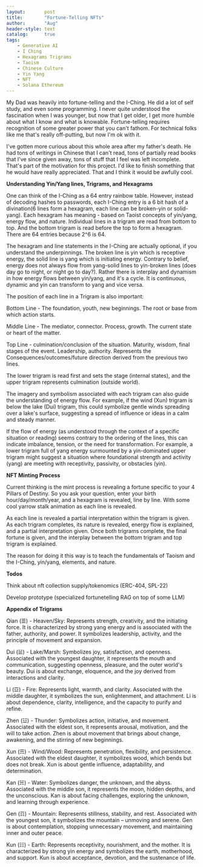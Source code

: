 ```yaml
---
layout:       post
title:        "Fortune-Telling NFTs"
author:       "Aug"
header-style: text
catalog:      true
tags:
    - Generative AI
    - I Ching
    - Hexagrams Trigrams
    - Taoism
    - Chinese Culture
    - Yin Yang
    - NFT
    - Solana Ethereum
---
```


My Dad was heavily into fortune-telling and the I-Ching.  He did a lot of self study, and even some programming.  I never
quite understood the fascination when I was younger, but now
that I get older, I get more humble about what I know and what is knowable.  Fortune-telling requires recognition of some greater power that you can't fathom.  For technical folks like me that's really off-putting, but now I'm ok with it.

I've gotten more curious about this whole area after my father's death.  He had tons of writings in Chinese that I can't read, tons of partially read books that I've since given away, tons of stuff that I feel was left incomplete.  That's part of the motivation for this project.  I'd like to finish something that he would have really appreciated.  That and I think it would be awfully cool.

**Understanding Yin/Yang lines, Trigrams, and Hexagrams**

One can think of the I-Ching as a 64 entry rainbow table.  However, instead of decoding hashes to passwords, each I-Ching entry is a 6 bit hash of a divination(6 lines form a hexagram, each line can be broken-yin or solid-yang).  Each hexagram has meaning - based on Taoist concepts of yin/yang, energy flow, and nature.  Individual lines in a trigram are read from bottom to top.  And the bottom trigram is read before the top to form a hexagram.  There are 64 entries because 2^6 is 64.

The hexagram and line statements in the I-Ching are actually optional, if you understand the underpinnings.  The broken line is yin which is receptive energy, the solid line is yang which is initiating energy.  Contrary to belief, energy does not always flow from yang-solid lines to yin-broken lines (does day go to night, or night go to day?).  Rather there is interplay and dynamism in how energy flows between yin/yang, and it's a cycle.  It is continuous, dynamic and yin can transform to yang and vice versa.

The position of each line in a Trigram is also important:

Bottom Line - The foundation, youth, new beginnings.  The root or base from which action starts.

Middle Line - The mediator, connector.  Process, growth.  The current state or heart of the matter.

Top Line - culmination/conclusion of the situation.  Maturity, wisdom, final stages of the event.  Leadership, authority.  Represents the Consequences/outcomes/future direction derived from the previous two lines.

The lower trigram is read first and sets the stage (internal states), and the upper trigram represents culmination (outside world).

The imagery and symbolism associated with each trigram can also guide the understanding of energy flow. For example, if the wind (Xun) trigram is below the lake (Dui) trigram, this could symbolize gentle winds spreading over a lake's surface, suggesting a spread of influence or ideas in a calm and steady manner.

If the flow of energy (as understood through the context of a specific situation or reading) seems contrary to the ordering of the lines, this can indicate imbalance, tension, or the need for transformation. For example, a lower trigram full of yang energy surmounted by a yin-dominated upper trigram might suggest a situation where foundational strength and activity (yang) are meeting with receptivity, passivity, or obstacles (yin).

**NFT Minting Process**

Current thinking is the mint process is revealing a fortune specific to your 4 Pillars of Destiny.  So you ask your question, enter your birth hour/day/month/year, and a hexagram is revealed, line by line.  With some cool yarrow stalk animation as each line is revealed.  

As each line is revealed a partial interpretation within the trigram is given.  As each trigram completes, its nature is revealed, energy flow is explained, and a partial interpretation given.  Once both trigrams complete, the final fortune is given, and the interplay between the bottom trigram and top trigram is explained.

The reason for doing it this way is to teach the fundamentals of Taoism and the I-Ching, yin/yang, elements, and nature.

**Todos** 

Think about nft collection supply/tokenomics (ERC-404, SPL-22)

Develop prototype (specialized fortunetelling RAG on top of some LLM)

**Appendix of Trigrams**

Qian (☰) - Heaven/Sky: Represents strength, creativity, and the initiating force. It is characterized by strong yang energy and is associated with the father, authority, and power. It symbolizes leadership, activity, and the principle of movement and expansion.

Dui (☱) - Lake/Marsh: Symbolizes joy, satisfaction, and openness. Associated with the youngest daughter, it represents the mouth and communication, suggesting openness, pleasure, and the outer world's beauty. Dui is about exchange, eloquence, and the joy derived from interactions and clarity.

Li (☲) - Fire: Represents light, warmth, and clarity. Associated with the middle daughter, it symbolizes the sun, enlightenment, and attachment. Li is about dependence, clarity, intelligence, and the capacity to purify and refine.

Zhen (☳) - Thunder: Symbolizes action, initiative, and movement. Associated with the eldest son, it represents arousal, motivation, and the will to take action. Zhen is about movement that brings about change, awakening, and the stirring of new beginnings.

Xun (☴) - Wind/Wood: Represents penetration, flexibility, and persistence. Associated with the eldest daughter, it symbolizes wood, which bends but does not break. Xun is about gentle influence, adaptability, and determination.

Kan (☵) - Water: Symbolizes danger, the unknown, and the abyss. Associated with the middle son, it represents the moon, hidden depths, and the unconscious. Kan is about facing challenges, exploring the unknown, and learning through experience.

Gen (☶) - Mountain: Represents stillness, stability, and rest. Associated with the youngest son, it symbolizes the mountain – unmoving and serene. Gen is about contemplation, stopping unnecessary movement, and maintaining inner and outer peace.

Kun (☷) - Earth: Represents receptivity, nourishment, and the mother. It is characterized by strong yin energy and symbolizes the earth, motherhood, and support. Kun is about acceptance, devotion, and the sustenance of life.



